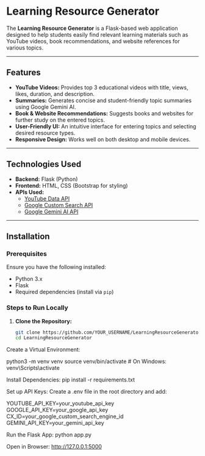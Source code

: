 # Learning Resource Generator

The **Learning Resource Generator** is a Flask-based web application designed to help students easily find relevant learning materials such as YouTube videos, book recommendations, and website references for various topics. 

---

## Features

- **YouTube Videos:** Provides top 3 educational videos with title, views, likes, duration, and description.
- **Summaries:** Generates concise and student-friendly topic summaries using Google Gemini AI.
- **Book & Website Recommendations:** Suggests books and websites for further study on the entered topics.
- **User-Friendly UI:** An intuitive interface for entering topics and selecting desired resource types.
- **Responsive Design:** Works well on both desktop and mobile devices.

---

## Technologies Used

- **Backend:** Flask (Python)
- **Frontend:** HTML, CSS (Bootstrap for styling)
- **APIs Used:**
  - [YouTube Data API](https://developers.google.com/youtube/v3)
  - [Google Custom Search API](https://developers.google.com/custom-search)
  - [Google Gemini AI API](https://ai.google.dev/)

---

## Installation

### Prerequisites
Ensure you have the following installed:

- Python 3.x
- Flask
- Required dependencies (install via `pip`)

### Steps to Run Locally

1. **Clone the Repository:**
   ```bash
   git clone https://github.com/YOUR_USERNAME/LearningResourceGenerator.git
   cd LearningResourceGenerator

Create a Virtual Environment:

python3 -m venv venv
source venv/bin/activate   # On Windows: venv\Scripts\activate


Install Dependencies:
pip install -r requirements.txt


Set up API Keys:
Create a .env file in the root directory and add:

YOUTUBE_API_KEY=your_youtube_api_key
GOOGLE_API_KEY=your_google_api_key
CX_ID=your_google_custom_search_engine_id
GEMINI_API_KEY=your_gemini_api_key


Run the Flask App:
python app.py

Open in Browser:
http://127.0.0.1:5000
